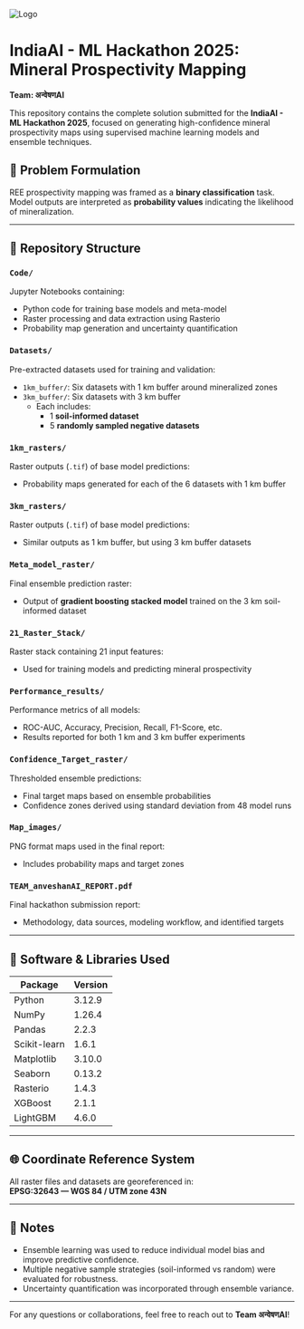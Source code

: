 ![Logo](https://github.com/user-attachments/assets/49fced5e-1835-44e4-871a-4c5d0b19e6ca)

# IndiaAI - ML Hackathon 2025: Mineral Prospectivity Mapping  
**Team: अन्वेषणAI**

This repository contains the complete solution submitted for the **IndiaAI - ML Hackathon 2025**, focused on generating high-confidence mineral prospectivity maps using supervised machine learning models and ensemble techniques.
## 🧠 Problem Formulation

REE prospectivity mapping was framed as a **binary classification** task.  
Model outputs are interpreted as **probability values** indicating the likelihood of mineralization.

---

## 📁 Repository Structure

### `Code/`
Jupyter Notebooks containing:
- Python code for training base models and meta-model
- Raster processing and data extraction using Rasterio
- Probability map generation and uncertainty quantification

### `Datasets/`
Pre-extracted datasets used for training and validation:
- `1km_buffer/`: Six datasets with 1 km buffer around mineralized zones
- `3km_buffer/`: Six datasets with 3 km buffer
  - Each includes:
    - 1 **soil-informed dataset**
    - 5 **randomly sampled negative datasets**

### `1km_rasters/`
Raster outputs (`.tif`) of base model predictions:
- Probability maps generated for each of the 6 datasets with 1 km buffer

### `3km_rasters/`
Raster outputs (`.tif`) of base model predictions:
- Similar outputs as 1 km buffer, but using 3 km buffer datasets

### `Meta_model_raster/`
Final ensemble prediction raster:
- Output of **gradient boosting stacked model** trained on the 3 km soil-informed dataset

### `21_Raster_Stack/`
Raster stack containing 21 input features:
- Used for training models and predicting mineral prospectivity

### `Performance_results/`
Performance metrics of all models:
- ROC-AUC, Accuracy, Precision, Recall, F1-Score, etc.
- Results reported for both 1 km and 3 km buffer experiments

### `Confidence_Target_raster/`
Thresholded ensemble predictions:
- Final target maps based on ensemble probabilities
- Confidence zones derived using standard deviation from 48 model runs

### `Map_images/`
PNG format maps used in the final report:
- Includes probability maps and target zones

### `TEAM_anveshanAI_REPORT.pdf`
Final hackathon submission report:
- Methodology, data sources, modeling workflow, and identified targets

---

## 🧰 Software & Libraries Used

| Package        | Version |
|----------------|---------|
| Python         | 3.12.9  |
| NumPy          | 1.26.4  |
| Pandas         | 2.2.3   |
| Scikit-learn   | 1.6.1   |
| Matplotlib     | 3.10.0  |
| Seaborn        | 0.13.2  |
| Rasterio       | 1.4.3   |
| XGBoost        | 2.1.1   |
| LightGBM       | 4.6.0   |

---

## 🌐 Coordinate Reference System

All raster files and datasets are georeferenced in:  
**EPSG:32643 — WGS 84 / UTM zone 43N**

---

## 📌 Notes

- Ensemble learning was used to reduce individual model bias and improve predictive confidence.
- Multiple negative sample strategies (soil-informed vs random) were evaluated for robustness.
- Uncertainty quantification was incorporated through ensemble variance.

---

For any questions or collaborations, feel free to reach out to **Team अन्वेषणAI**!
